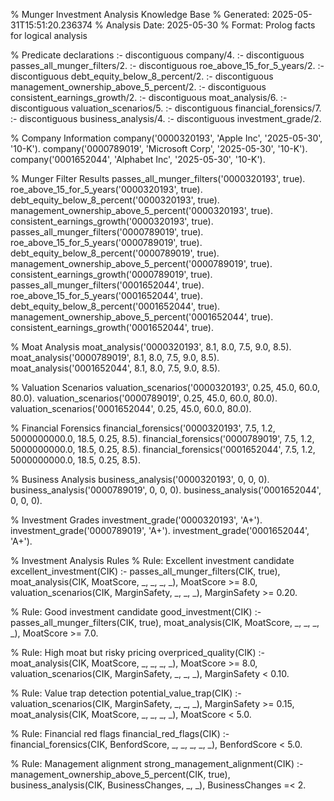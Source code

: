 % Munger Investment Analysis Knowledge Base
% Generated: 2025-05-31T15:51:20.236374
% Analysis Date: 2025-05-30
% Format: Prolog facts for logical analysis

% Predicate declarations
:- discontiguous company/4.
:- discontiguous passes_all_munger_filters/2.
:- discontiguous roe_above_15_for_5_years/2.
:- discontiguous debt_equity_below_8_percent/2.
:- discontiguous management_ownership_above_5_percent/2.
:- discontiguous consistent_earnings_growth/2.
:- discontiguous moat_analysis/6.
:- discontiguous valuation_scenarios/5.
:- discontiguous financial_forensics/7.
:- discontiguous business_analysis/4.
:- discontiguous investment_grade/2.

% Company Information
company('0000320193', 'Apple Inc', '2025-05-30', '10-K').
company('0000789019', 'Microsoft Corp', '2025-05-30', '10-K').
company('0001652044', 'Alphabet Inc', '2025-05-30', '10-K').

% Munger Filter Results
passes_all_munger_filters('0000320193', true).
roe_above_15_for_5_years('0000320193', true).
debt_equity_below_8_percent('0000320193', true).
management_ownership_above_5_percent('0000320193', true).
consistent_earnings_growth('0000320193', true).
passes_all_munger_filters('0000789019', true).
roe_above_15_for_5_years('0000789019', true).
debt_equity_below_8_percent('0000789019', true).
management_ownership_above_5_percent('0000789019', true).
consistent_earnings_growth('0000789019', true).
passes_all_munger_filters('0001652044', true).
roe_above_15_for_5_years('0001652044', true).
debt_equity_below_8_percent('0001652044', true).
management_ownership_above_5_percent('0001652044', true).
consistent_earnings_growth('0001652044', true).

% Moat Analysis
moat_analysis('0000320193', 8.1, 8.0, 7.5, 9.0, 8.5).
moat_analysis('0000789019', 8.1, 8.0, 7.5, 9.0, 8.5).
moat_analysis('0001652044', 8.1, 8.0, 7.5, 9.0, 8.5).

% Valuation Scenarios
valuation_scenarios('0000320193', 0.25, 45.0, 60.0, 80.0).
valuation_scenarios('0000789019', 0.25, 45.0, 60.0, 80.0).
valuation_scenarios('0001652044', 0.25, 45.0, 60.0, 80.0).

% Financial Forensics
financial_forensics('0000320193', 7.5, 1.2, 5000000000.0, 18.5, 0.25, 8.5).
financial_forensics('0000789019', 7.5, 1.2, 5000000000.0, 18.5, 0.25, 8.5).
financial_forensics('0001652044', 7.5, 1.2, 5000000000.0, 18.5, 0.25, 8.5).

% Business Analysis
business_analysis('0000320193', 0, 0, 0).
business_analysis('0000789019', 0, 0, 0).
business_analysis('0001652044', 0, 0, 0).

% Investment Grades
investment_grade('0000320193', 'A+').
investment_grade('0000789019', 'A+').
investment_grade('0001652044', 'A+').

% Investment Analysis Rules
% Rule: Excellent investment candidate
excellent_investment(CIK) :-
    passes_all_munger_filters(CIK, true),
    moat_analysis(CIK, MoatScore, _, _, _, _),
    MoatScore >= 8.0,
    valuation_scenarios(CIK, MarginSafety, _, _, _),
    MarginSafety >= 0.20.

% Rule: Good investment candidate
good_investment(CIK) :-
    passes_all_munger_filters(CIK, true),
    moat_analysis(CIK, MoatScore, _, _, _, _),
    MoatScore >= 7.0.

% Rule: High moat but risky pricing
overpriced_quality(CIK) :-
    moat_analysis(CIK, MoatScore, _, _, _, _),
    MoatScore >= 8.0,
    valuation_scenarios(CIK, MarginSafety, _, _, _),
    MarginSafety < 0.10.

% Rule: Value trap detection
potential_value_trap(CIK) :-
    valuation_scenarios(CIK, MarginSafety, _, _, _),
    MarginSafety >= 0.15,
    moat_analysis(CIK, MoatScore, _, _, _, _),
    MoatScore < 5.0.

% Rule: Financial red flags
financial_red_flags(CIK) :-
    financial_forensics(CIK, BenfordScore, _, _, _, _, _),
    BenfordScore < 5.0.

% Rule: Management alignment
strong_management_alignment(CIK) :-
    management_ownership_above_5_percent(CIK, true),
    business_analysis(CIK, BusinessChanges, _, _),
    BusinessChanges =< 2.

